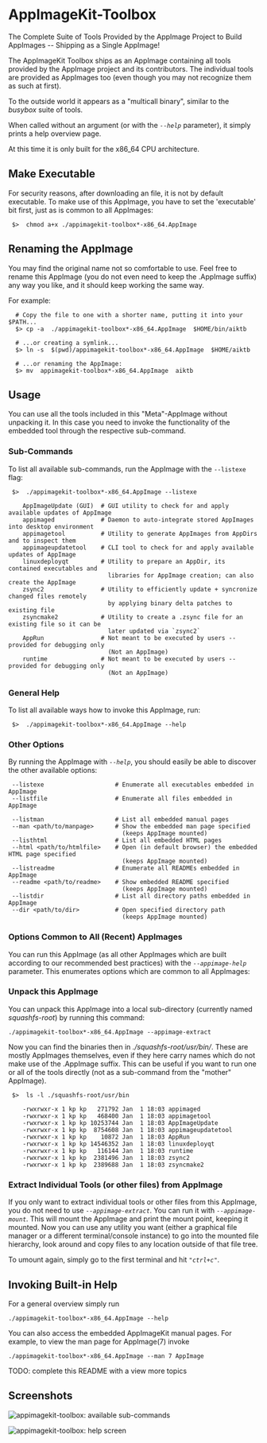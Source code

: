 # AppImageKit-Toolbox

The Complete Suite of Tools Provided by the AppImage Project to Build AppImages -- Shipping as
a Single AppImage!

The AppImageKit Toolbox ships as an AppImage containing all tools provided by the AppImage
project and its contributors. The individual tools are provided as AppImages too (even though
you may not recognize them as such at first).

To the outside world it appears as a "multicall binary", similar to the *busybox* suite of
tools.

When called without an argument (or with the *`--help`* parameter), it simply prints a help
overview page.

At this time it is only built for the x86\_64 CPU architecture.

## Make Executable

For security reasons, after downloading an file, it is not by default executable. To make use
of this AppImage, you have to set the 'executable' bit first, just as is common to all
AppImages:

     $>  chmod a+x ./appimagekit-toolbox*-x86_64.AppImage

## Renaming the AppImage

You may find the original name not so comfortable to use. Feel free to rename this AppImage
(you do not even need to keep the .AppImage suffix) any way you like, and it should keep
working the same way.

For example:

      # Copy the file to one with a shorter name, putting it into your $PATH...
      $> cp -a  ./appimagekit-toolbox*-x86_64.AppImage  $HOME/bin/aiktb

      # ...or creating a symlink...
      $> ln -s  $(pwd)/appimagekit-toolbox*-x86_64.AppImage  $HOME/aiktb

      # ...or renaming the AppImage:
      $> mv  appimagekit-toolbox*-x86_64.AppImage  aiktb

## Usage

You can use all the tools included in this "Meta"-AppImage without unpacking it. In this case
you need to invoke the functionality of the embedded tool through the respective sub-command.

### Sub-Commands

To list all available sub-commands, run the AppImage with the `--listexe` flag:

     $>  ./appimagekit-toolbox*-x86_64.AppImage --listexe

        AppImageUpdate (GUI)  # GUI utility to check for and apply available updates of AppImage
        appimaged             # Daemon to auto-integrate stored AppImages into desktop environment
        appimagetool          # Utility to generate AppImages from AppDirs and to inspect them
        appimageupdatetool    # CLI tool to check for and apply available updates of AppImage
        linuxdeployqt         # Utility to prepare an AppDir, its contained executables and
                                libraries for AppImage creation; can also create the AppImage
        zsync2                # Utility to efficiently update + syncronize changed files remotely
                                by applying binary delta patches to existing file
        zsyncmake2            # Utility to create a .zsync file for an existing file so it can be
                                later updated via `zsync2`
        AppRun                # Not meant to be executed by users -- provided for debugging only
                                (Not an AppImage)
        runtime               # Not meant to be executed by users -- provided for debugging only
                                (Not an AppImage)

### General Help

To list all available ways how to invoke this AppImage, run:

     $>  ./appimagekit-toolbox*-x86_64.AppImage --help

### Other Options

By running the AppImage with *`--help`*, you should easily be able to discover the other
available options:

     --listexe                    # Enumerate all executables embedded in AppImage
     --listfile                   # Enumerate all files embedded in AppImage

     --listman                    # List all embedded manual pages
     --man <path/to/manpage>      # Show the embedded man page specified
                                    (keeps AppImage mounted)
     --listhtml                   # List all embedded HTML pages
     --html <path/to/htmlfile>    # Open (in default browser) the embedded HTML page specified
                                    (keeps AppImage mounted)
     --listreadme                 # Enumerate all READMEs embedded in AppImage
     --readme <path/to/readme>    # Show embedded README specified
                                    (keeps AppImage mounted)
     --listdir                    # List all directory paths embedded in AppImage
     --dir <path/to/dir>          # Open specified directory path
                                    (keeps AppImage mounted)

### Options Common to All (Recent) AppImages

You can run this AppImage (as all other AppImages which are built according to our recommended
best practices) with the *`--appimage-help`* parameter. This enumerates options which are
common to all AppImages:

### Unpack this AppImage

You can unpack this AppImage into a local sub-directory (currently named *squashfs-root*) by
running this command:

    ./appimagekit-toolbox*-x86_64.AppImage --appimage-extract

Now you can find the binaries then in *./squashfs-root/usr/bin/*. These are mostly AppImages
themselves, even if they here carry names which do not make use of the .AppImage suffix. This
can be useful if you want to run one or all of the tools directly (not as a sub-command from
the "mother" AppImage).

     $>  ls -l ./squashfs-root/usr/bin

        -rwxrwxr-x 1 kp kp   271792 Jan  1 18:03 appimaged
        -rwxrwxr-x 1 kp kp   468400 Jan  1 18:03 appimagetool
        -rwxrwxr-x 1 kp kp 10253744 Jan  1 18:03 AppImageUpdate
        -rwxrwxr-x 1 kp kp  8754608 Jan  1 18:03 appimageupdatetool
        -rwxrwxr-x 1 kp kp    10872 Jan  1 18:03 AppRun
        -rwxrwxr-x 1 kp kp 14546352 Jan  1 18:03 linuxdeployqt
        -rwxrwxr-x 1 kp kp   116144 Jan  1 18:03 runtime
        -rwxrwxr-x 1 kp kp  2381496 Jan  1 18:03 zsync2
        -rwxrwxr-x 1 kp kp  2389688 Jan  1 18:03 zsyncmake2

### Extract Individual Tools (or other files) from AppImage

If you only want to extract individual tools or other files from this AppImage, you do not need
to use *`--appimage-extract`*. You can run it with *`--appimage-mount`*. This will mount the
AppImage and print the mount point, keeping it mounted. Now you can use any utility you want
(either a graphical file manager or a different terminal/console instance) to go into the
mounted file hierarchy, look around and copy files to any location outside of that file tree.

To umount again, simply go to the first terminal and hit *`"ctrl+c"`*.

## Invoking Built-in Help

For a general overview simply run

    ./appimagekit-toolbox*-x86_64.AppImage --help

You can also access the embedded AppImageKit manual pages. For example, to view the man page
for AppImage(7) invoke

    ./appimagekit-toolbox*-x86_64.AppImage --man 7 AppImage

TODO: complete this README with a view more topics

## Screenshots

![appimagekit-toolbox: available
sub-commands](https://i.stack.imgur.com/B8XoV.jpg "appimagekit-toolbox: available sub-commands")

![appimagekit-toolbox: help
screen](https://i.stack.imgur.com/sPIBL.jpg "appimagekit-toolbox: help screen")
